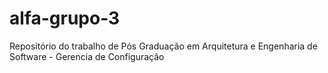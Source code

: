 # alfa-grupo-3
Repositório do trabalho de Pós Graduação em Arquitetura e Engenharia de Software - Gerencia de Configuração

